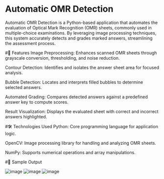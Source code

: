 # Automatic OMR Detection
Automatic OMR Detection is a Python-based application that automates the evaluation of Optical Mark Recognition (OMR) sheets, commonly used in multiple-choice examinations. By leveraging image processing techniques, this system accurately detects and grades marked answers, streamlining the assessment process.

#📌 Features
Image Preprocessing: Enhances scanned OMR sheets through grayscale conversion, thresholding, and noise reduction.

Contour Detection: Identifies and isolates the answer sheet area for focused analysis.

Bubble Detection: Locates and interprets filled bubbles to determine selected answers.

Automated Grading: Compares detected answers against a predefined answer key to compute scores.

Result Visualization: Displays the evaluated sheet with correct and incorrect answers highlighted.​

#🛠️ Technologies Used
Python: Core programming language for application logic.

OpenCV: Image processing library for handling and analyzing OMR sheets.

NumPy: Supports numerical operations and array manipulations.

#📸 Sample Output

![image](https://github.com/user-attachments/assets/3eae77b4-f5fb-4082-a11f-b137dec7d590)
![image](https://github.com/user-attachments/assets/3349f3e7-84b6-49cd-b796-de17d7bb4cf6)
![image](https://github.com/user-attachments/assets/21a261df-ce56-427f-ae8a-f99c54675755)
